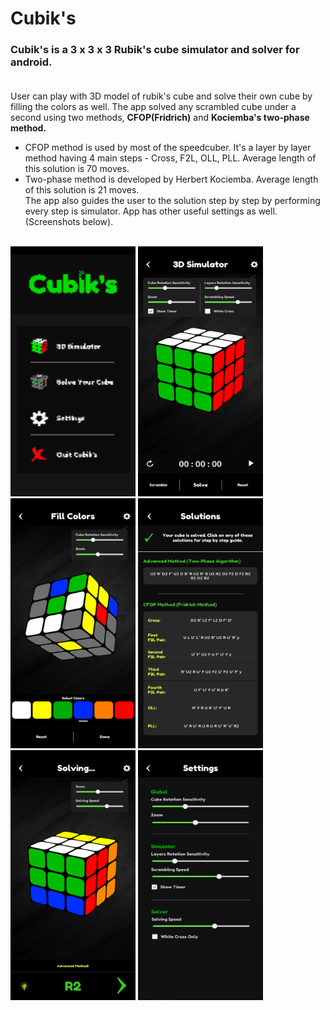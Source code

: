 # Cubik's
### Cubik's is a 3 x 3 x 3 Rubik's cube simulator and solver for android. <br><br>
User can play with 3D model of rubik's cube and solve their own cube by filling the colors as well. The app solved any scrambled cube under a second using two methods, **CFOP(Fridrich)** and **Kociemba's two-phase method.**<br>
* CFOP method is used by most of the speedcuber. It's a layer by layer method having 4 main steps - Cross, F2L, OLL, PLL. Average length of this solution is 70 moves.<br>
* Two-phase method is developed by Herbert Kociemba. Average length of this solution is 21 moves.<br>
The app also guides the user to the solution step by step by performing every step is simulator. App has other useful settings as well. (Screenshots below).<br><br>

<img src = "Screenshots/mainmenu.png" height = "400" width = "200">   <img src = "Screenshots/simulator.png" height = "400" width = "200">   <img src = "Screenshots/fillcolors.png" height = "400" width = "200">   <img src = "Screenshots/solutions.png" height = "400" width = "200">   <img src = "Screenshots/solver.png" height = "400" width = "200">   <img src = "Screenshots/settings.png" height = "400" width = "200">
